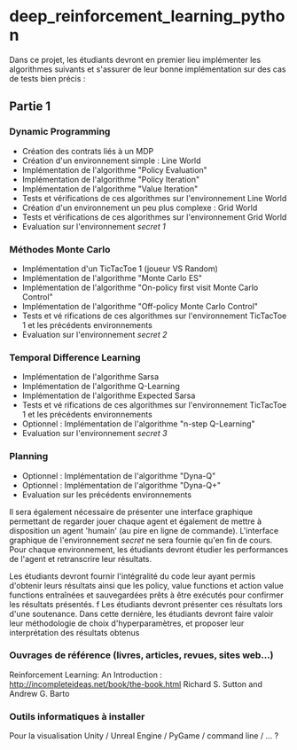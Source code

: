 # deep_reinforcement_learning_python

Dans ce projet, les étudiants devront en premier lieu implémenter les algorithmes suivants et s'assurer de
leur bonne implémentation sur des cas de tests bien précis :
## Partie 1
### Dynamic Programming
 - Création des contrats liés à un MDP
 - Création d'un environnement simple : Line World
 - Implémentation de l'algorithme "Policy Evaluation"
 - Implémentation de l'algorithme "Policy Iteration"
 - Implémentation de l'algorithme "Value Iteration"
 - Tests et vérifications de ces algorithmes sur l'environnement Line World
 - Création d'un environnement un peu plus complexe : Grid World
 - Tests et vérifications de ces algorithmes sur l'environnement Grid World
 - Evaluation sur l'environnement *secret 1*
### Méthodes Monte Carlo
 - Implémentation d'un TicTacToe 1 (joueur VS Random)
 - Implémentation de l'algorithme "Monte Carlo ES"
 - Implémentation de l'algorithme "On-policy first visit Monte Carlo Control"
 - Implémentation de l'algorithme "Off-policy Monte Carlo Control"
 - Tests et vé rifications de ces algorithmes sur l'environnement TicTacToe 1 et les précédents environnements
 - Evaluation sur l'environnement *secret 2*
### Temporal Difference Learning
 - Implémentation de l'algorithme Sarsa
 - Implémentation de l'algorithme Q-Learning
 - Implémentation de l'algorithme Expected Sarsa
 - Tests et vé rifications de ces algorithmes sur l'environnement TicTacToe 1 et les précédents environnements
 - Optionnel : Implémentation de l'algorithme "n-step Q-Learning"
 - Evaluation sur l'environnement *secret 3*
### Planning
 - Optionnel : Implémentation de l'algorithme "Dyna-Q"
 - Optionnel : Implémentation de l'algorithme "Dyna-Q+"
 - Evaluation sur les précédents environnements
 
Il sera également nécessaire de présenter une interface graphique permettant de regarder jouer chaque
agent et également de mettre à disposition un agent 'humain' (au pire en ligne de commande).
L'interface graphique de l'environnement *secret* ne sera fournie qu'en fin de cours.
Pour chaque environnement, les étudiants devront étudier les performances de l'agent et retranscrire leur résultats.

Les étudiants devront fournir l'intégralité du code leur ayant permis d'obtenir leurs résultats ainsi que les
policy, value functions et action value functions entraînées et sauvegardées prêts à être exécutés pour
confirmer les résultats présentés.
f
Les étudiants devront présenter ces résultats lors d'une soutenance. Dans cette dernière, les étudiants
devront faire valoir leur méthodologie de choix d'hyperparamètres, et proposer leur interprétation des
résultats obtenus

### Ouvrages de référence (livres, articles, revues, sites web...)
Reinforcement Learning: An Introduction :
http://incompleteideas.net/book/the-book.html
Richard S. Sutton
and Andrew G. Barto

### Outils informatiques à installer
Pour la visualisation Unity / Unreal Engine / PyGame / command line / ... ?
